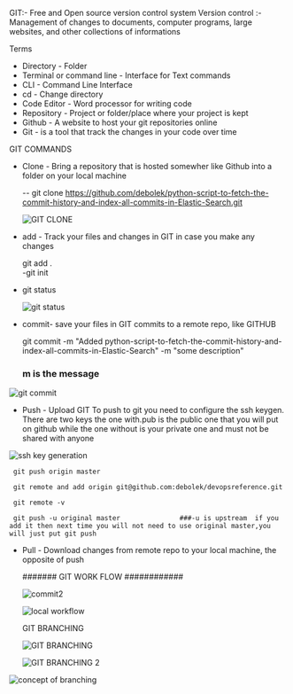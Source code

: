 GIT:- Free and Open source version control system 
Version control :- Management of changes to documents, computer programs, large websites, and other collections of informations 

Terms 
- Directory - Folder 
- Terminal or command line - Interface for Text commands 
- CLI - Command Line Interface
- cd - Change directory
- Code Editor - Word processor for writing code
- Repository - Project or folder/place where your project is kept
- Github - A website to host your git repositories online 
- Git - is a tool that track the changes in your code over time 



GIT COMMANDS

- Clone - Bring a repository that is hosted somewher like Github into a folder on your local machine 

    -- git clone https://github.com/debolek/python-script-to-fetch-the-commit-history-and-index-all-commits-in-Elastic-Search.git
    
    ![GIT CLONE](https://user-images.githubusercontent.com/37187773/140627899-9aeba8f1-41ff-4772-b689-bb9f19d0849b.jpg)
    

- add - Track your files and changes in GIT in case you make any changes 

   git add .      
-git init
- git status 
   

   ![git status](https://user-images.githubusercontent.com/37187773/140627977-1d866a0f-897f-4039-9e83-552ef52bd5e1.jpg)

   
- commit- save your files in GIT
      commits to a remote repo, like GITHUB 

     git commit -m "Added python-script-to-fetch-the-commit-history-and-index-all-commits-in-Elastic-Search" -m "some description"
    
    ### m is the message 

![git commit](https://user-images.githubusercontent.com/37187773/140628140-75603682-1e21-426c-b56a-1a0f24daca74.jpg)

- Push - Upload GIT
    To push to git you need to configure the ssh keygen. There are two keys the one with.pub is the public one that you will put on github while the one without is       your private one and must not be shared with anyone 

![ssh key generation](https://user-images.githubusercontent.com/37187773/140642226-bc00b899-8f23-4445-a967-709a820befe7.jpg)
    
     git push origin master 
     
     git remote and add origin git@github.com:debolek/devopsreference.git
     
     git remote -v  
     
     git push -u original master               ###-u is upstream  if you add it then next time you will not need to use original master,you will just put git push 


- Pull - Download changes from remote repo to your local machine, the opposite of push 


    ####### GIT WORK FLOW ############
    
    ![commit2](https://user-images.githubusercontent.com/37187773/140642628-9340adfe-5f03-40cc-842a-38b12e9e467e.jpg)


    ![local workflow](https://user-images.githubusercontent.com/37187773/140642630-d5ed3f52-18af-4af8-bee0-9cf24ba938f0.jpg)
    
    
    
    
   GIT BRANCHING 
   
   ![GIT BRANCHING](https://user-images.githubusercontent.com/37187773/140642685-269682eb-66f6-480e-95fa-c2c45641c38c.jpg)
   
   

  ![GIT BRANCHING 2](https://user-images.githubusercontent.com/37187773/140642690-6e759872-8e4e-4411-bbf4-56b0d20362ad.jpg)
  
  
  
  
 ![concept of branching](https://user-images.githubusercontent.com/37187773/140642985-e295433b-9a4c-4c32-b0ef-12eafa8247eb.jpg)
